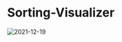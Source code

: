 # Sorting-Visualizer
![2021-12-19](https://user-images.githubusercontent.com/91560921/146655992-a2387ab4-3578-4ab0-a70d-176f104b4505.png)
